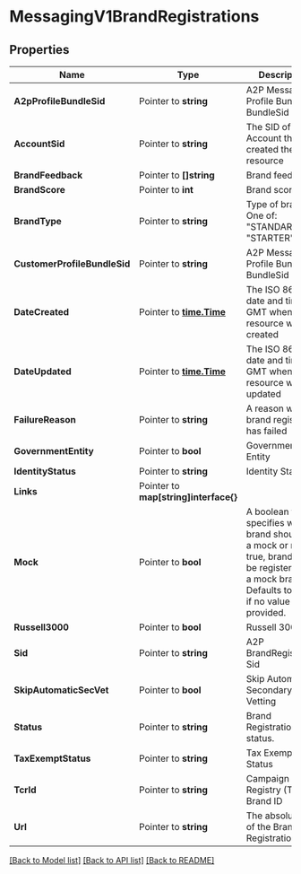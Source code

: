 # MessagingV1BrandRegistrations

## Properties

Name | Type | Description | Notes
------------ | ------------- | ------------- | -------------
**A2pProfileBundleSid** | Pointer to **string** | A2P Messaging Profile Bundle BundleSid |
**AccountSid** | Pointer to **string** | The SID of the Account that created the resource |
**BrandFeedback** | Pointer to **[]string** | Brand feedback |
**BrandScore** | Pointer to **int** | Brand score |
**BrandType** | Pointer to **string** | Type of brand. One of: \"STANDARD\", \"STARTER\". |
**CustomerProfileBundleSid** | Pointer to **string** | A2P Messaging Profile Bundle BundleSid |
**DateCreated** | Pointer to [**time.Time**](time.Time.md) | The ISO 8601 date and time in GMT when the resource was created |
**DateUpdated** | Pointer to [**time.Time**](time.Time.md) | The ISO 8601 date and time in GMT when the resource was last updated |
**FailureReason** | Pointer to **string** | A reason why brand registration has failed |
**GovernmentEntity** | Pointer to **bool** | Government Entity |
**IdentityStatus** | Pointer to **string** | Identity Status |
**Links** | Pointer to **map[string]interface{}** |  |
**Mock** | Pointer to **bool** | A boolean that specifies whether brand should be a mock or not. If true, brand will be registered as a mock brand. Defaults to false if no value is provided. |
**Russell3000** | Pointer to **bool** | Russell 3000 |
**Sid** | Pointer to **string** | A2P BrandRegistration Sid |
**SkipAutomaticSecVet** | Pointer to **bool** | Skip Automatic Secondary Vetting |
**Status** | Pointer to **string** | Brand Registration status. |
**TaxExemptStatus** | Pointer to **string** | Tax Exempt Status |
**TcrId** | Pointer to **string** | Campaign Registry (TCR) Brand ID |
**Url** | Pointer to **string** | The absolute URL of the Brand Registration |

[[Back to Model list]](../README.md#documentation-for-models) [[Back to API list]](../README.md#documentation-for-api-endpoints) [[Back to README]](../README.md)


